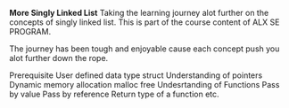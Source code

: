 <b>More Singly Linked List</b>
Taking the learning journey alot further on the concepts of singly linked list. This is part of the course content of ALX SE PROGRAM.

The journey has been tough and enjoyable cause each concept push you alot further down the rope.

Prerequisite
User defined data type struct
Understanding of pointers
Dynamic memory allocation
malloc
free
Undesrtanding of Functions
Pass by value
Pass by reference
Return type of a function
etc.
